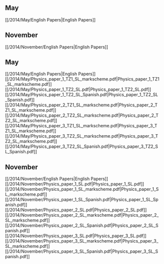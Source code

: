 
## May
[[/2014/May/English Papers|English Papers]]

## November
[[/2014/November/English Papers|English Papers]]

## May
[[/2014/May/English Papers|English Papers]]
[[/2014/May/Physics_paper_1_TZ1_SL_markscheme.pdf|Physics_paper_1_TZ1_SL_markscheme.pdf]]
[[/2014/May/Physics_paper_1_TZ2_SL.pdf|Physics_paper_1_TZ2_SL.pdf]]
[[/2014/May/Physics_paper_1_TZ2_SL_Spanish.pdf|Physics_paper_1_TZ2_SL_Spanish.pdf]]
[[/2014/May/Physics_paper_2_TZ1_SL_markscheme.pdf|Physics_paper_2_TZ1_SL_markscheme.pdf]]
[[/2014/May/Physics_paper_2_TZ2_SL_markscheme.pdf|Physics_paper_2_TZ2_SL_markscheme.pdf]]
[[/2014/May/Physics_paper_3_TZ1_SL_markscheme.pdf|Physics_paper_3_TZ1_SL_markscheme.pdf]]
[[/2014/May/Physics_paper_3_TZ2_SL_markscheme.pdf|Physics_paper_3_TZ2_SL_markscheme.pdf]]
[[/2014/May/Physics_paper_3_TZ2_SL_Spanish.pdf|Physics_paper_3_TZ2_SL_Spanish.pdf]]

## November
[[/2014/November/English Papers|English Papers]]
[[/2014/November/Physics_paper_1_SL.pdf|Physics_paper_1_SL.pdf]]
[[/2014/November/Physics_paper_1_SL_markscheme.pdf|Physics_paper_1_SL_markscheme.pdf]]
[[/2014/November/Physics_paper_1_SL_Spanish.pdf|Physics_paper_1_SL_Spanish.pdf]]
[[/2014/November/Physics_paper_2_SL.pdf|Physics_paper_2_SL.pdf]]
[[/2014/November/Physics_paper_2_SL_markscheme.pdf|Physics_paper_2_SL_markscheme.pdf]]
[[/2014/November/Physics_paper_2_SL_Spanish.pdf|Physics_paper_2_SL_Spanish.pdf]]
[[/2014/November/Physics_paper_3_SL.pdf|Physics_paper_3_SL.pdf]]
[[/2014/November/Physics_paper_3_SL_markscheme.pdf|Physics_paper_3_SL_markscheme.pdf]]
[[/2014/November/Physics_paper_3_SL_Spanish.pdf|Physics_paper_3_SL_Spanish.pdf]]
